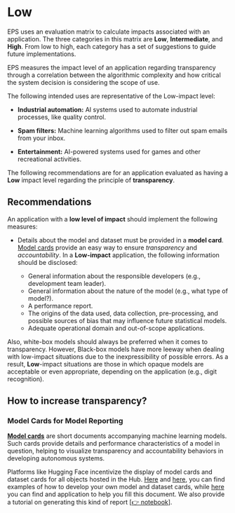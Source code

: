# Low

EPS uses an evaluation matrix to calculate impacts associated with an application. The three categories in this matrix are **Low**, **Intermediate**, and **High**. From low to high, each category has a set of suggestions to guide future implementations.

EPS measures the impact level of an application regarding transparency through a correlation between the algorithmic complexity and how critical the system decision is considering the scope of use.

The following intended uses are representative of the Low-impact level:

- **Industrial automation:** AI systems used to automate industrial processes, like quality control.

- **Spam filters:** Machine learning algorithms used to filter out spam emails from your inbox.

- **Entertainment:** AI-powered systems used for games and other recreational activities.

The following recommendations are for an application evaluated as having a **Low** impact level regarding the principle of **transparency**.

## Recommendations

An application with a **low level of impact** should implement the following measures:

- Details about the model and dataset must be provided in a **model card**. [Model cards](https://arxiv.org/abs/1810.03993) provide an easy way to ensure _transparency_ and _accountability_. In a **Low-impact** application, the following information should be disclosed:

  - General information about the responsible developers (e.g., development team leader).
  - General information about the nature of the model (e.g., what type of model?).
  - A performance report.
  - The origins of the data used, data collection, pre-processing, and possible sources of bias that may influence future statistical models.
  - Adequate operational domain and out-of-scope applications.

Also, white-box models should always be preferred when it comes to transparency. However, Black-box models have more leeway when dealing with low-impact situations due to the inexpressibility of possible errors. As a result, **Low**-impact situations are those in which opaque models are acceptable or even appropriate, depending on the application (e.g., digit recognition).

## How to increase transparency?

### Model Cards for Model Reporting

[**Model cards**](https://arxiv.org/abs/1810.03993) are short documents accompanying machine learning models. Such cards provide details and performance characteristics of a model in question, helping to visualize transparency and accountability behaviors in developing autonomous systems.

Platforms like Hugging Face incentivize the display of model cards and dataset cards for all objects hosted in the Hub. [Here](https://huggingface.co/docs/hub/model-cards) and [here](https://huggingface.co/docs/hub/datasets-cards), you can find examples of how to develop your own model and dataset cards, while [here](https://huggingface.co/spaces/huggingface/Model_Cards_Writing_Tool) you can find and application to help you fill this document. We also provide a tutorial on generating this kind of report [[👉 notebook]((https://github.com/Nkluge-correa/teeny-tiny_castle/blob/master/ML%20Accountability/Model%20Cards/model_card_generator.ipynb))].
